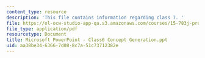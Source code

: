 ```yaml
---
content_type: resource
description: 'This file contains information regarding class 7. '
file: https://ol-ocw-studio-app-qa.s3.amazonaws.com/courses/15-783j-product-design-and-development-spring-2006/aa38be3463667d088c7a51c73712382e_clas7_cncpt_genr.pdf
file_type: application/pdf
resourcetype: Document
title: Microsoft PowerPoint - Class6 Concept Generation.ppt
uid: aa38be34-6366-7d08-8c7a-51c73712382e
---
```

